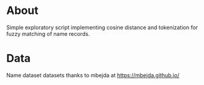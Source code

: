 # About
Simple exploratory script implementing cosine distance and tokenization for fuzzy matching of name records.

# Data
Name dataset datasets thanks to mbejda at https://mbejda.github.io/
